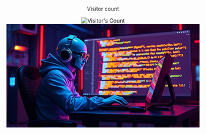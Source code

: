 <div align="center"> 
  <p>Visitor count</p>
  <img src="https://profile-counter.glitch.me/rlapei/count.svg" alt="Visitor's Count" />
  <img src="https://github.com/rlapei/rlapei/blob/main/619dab69-64de-4733-a6f8-ed618730773c.jpeg" alt="Banner of a developer sitting in front of a desk">
</div>

